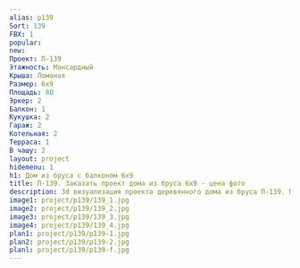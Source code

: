 ```yaml
---
alias: p139
Sort: 139
FBX: 1
popular: 
new: 
Проект: П-139
Этажность: Мансардный
Крыша: Ломаная
Размер: 6х9
Площадь: 80
Эркер: 2
Балкон: 1
Кукушка: 2
Гараж: 2
Котельная: 2
Терраса: 1
В чашу: 2
layout: project
hidemenu: 1
h1: Дом из бруса с балконом 6х9
title: П-139. Заказать проект дома из бруса 6х9 - цена фото
description: 3d визуализация проекта деревянного дома из бруса П-139. Площадь 80 м2, размер 6х9. Вы можете внести любые изменения в проект.
image1: project/p139/139_1.jpg
image2: project/p139/139_2.jpg
image3: project/p139/139_3.jpg
image4: project/p139/139_4.jpg
plan1: project/p139/p139-1.jpg
plan2: project/p139/p139-2.jpg
planl: project/p139/p139-f.jpg
---
```

